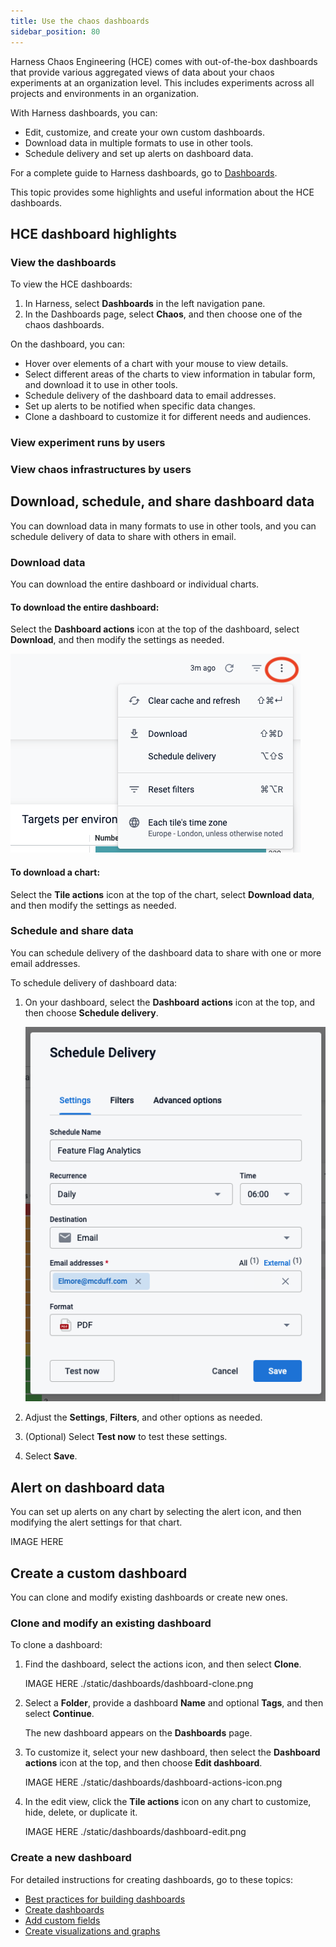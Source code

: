 ```yaml
---
title: Use the chaos dashboards
sidebar_position: 80
---
```


Harness Chaos Engineering (HCE) comes with out-of-the-box dashboards that provide various aggregated views of data about your chaos experiments at an organization level. This includes experiments across all projects and environments in an organization.

With Harness dashboards, you can:

* Edit, customize, and create your own custom dashboards. 
* Download data in multiple formats to use in other tools. 
* Schedule delivery and set up alerts on dashboard data.  

For a complete guide to Harness dashboards, go to [Dashboards](/docs/category/dashboards-1).

This topic provides some highlights and useful information about the HCE dashboards.

## HCE dashboard highlights

### View the dashboards

To view the HCE dashboards: 

1. In Harness, select **Dashboards** in the left navigation pane.
1. In the Dashboards page, select **Chaos**, and then choose one of the chaos dashboards.

On the dashboard, you can: 

* Hover over elements of a chart with your mouse to view details.
* Select different areas of the charts to view information in tabular form, and download it to use in other tools.
* Schedule delivery of the dashboard data to email addresses.
* Set up alerts to be notified when specific data changes.
* Clone a dashboard to customize it for different needs and audiences.


### View experiment runs by users


### View chaos infrastructures by users


## Download, schedule, and share dashboard data

You can download data in many formats to use in other tools, and you can schedule delivery of data to share with others in email.

### Download data

You can download the entire dashboard or individual charts.

#### To download the entire dashboard:

Select the **Dashboard actions** icon at the top of the dashboard, select **Download**, and then modify the settings as needed.

![Dashboard actions icon circled in red at top right of dashboard](./static/dashboards/dashboard-download-data-top1.png)

#### To download a chart:

Select the **Tile actions** icon at the top of the chart, select **Download data**, and then modify the settings as needed.


### Schedule and share data

You can schedule delivery of the dashboard data to share with one or more email addresses.

To schedule delivery of dashboard data:

1. On your dashboard, select the **Dashboard actions** icon at the top, and then choose **Schedule delivery**.

	![The Schedule Delivery dialog with 3 tabs: Settings, Filters, Advanced options.](./static/dashboards/dashboard-sched-delivery.png)

1. Adjust the **Settings**, **Filters**, and other options as needed.
1. (Optional) Select **Test now** to test these settings.
1. Select **Save**.

## Alert on dashboard data

You can set up alerts on any chart by selecting the alert icon, and then modifying the alert settings for that chart.

IMAGE HERE

## Create a custom dashboard

You can clone and modify existing dashboards or create new ones. 

### Clone and modify an existing dashboard

To clone a dashboard:

1. Find the dashboard, select the actions icon, and then select **Clone**.

	IMAGE HERE ./static/dashboards/dashboard-clone.png

1. Select a **Folder**, provide a dashboard **Name** and optional **Tags**, and then select **Continue**.

	The new dashboard appears on the **Dashboards** page.

1. To customize it, select your new dashboard, then select the **Dashboard actions** icon at the top, and then choose **Edit dashboard**.

	IMAGE HERE ./static/dashboards/dashboard-actions-icon.png

1. In the edit view, click the **Tile actions** icon on any chart to customize, hide, delete, or duplicate it.

	IMAGE HERE ./static/dashboards/dashboard-edit.png

### Create a new dashboard

For detailed instructions for creating dashboards, go to these topics:

* [Best practices for building dashboards](/docs/platform/Dashboards/dashboard-best-practices)
* [Create dashboards](/docs/platform/Dashboards/create-dashboards)
* [Add custom fields](/docs/platform/Dashboards/add-custom-fields)
* [Create visualizations and graphs](/docs/platform/Dashboards/create-visualizations-and-graphs)



